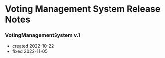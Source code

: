 # Voting Management System Release Notes

### VotingManagementSystem v.1
- created 2022-10-22
- fixed 2022-11-05